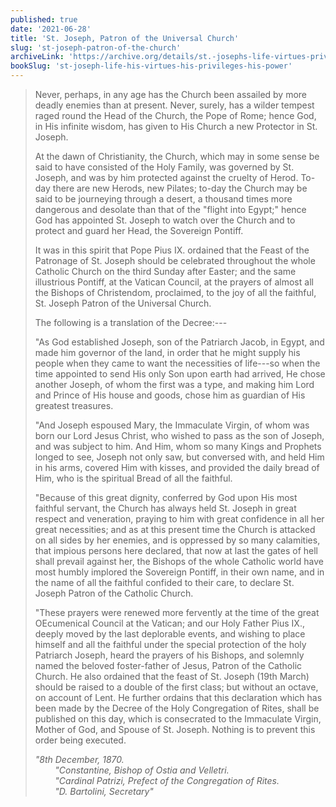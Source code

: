 ```yaml
---
published: true
date: '2021-06-28'
title: 'St. Joseph, Patron of the Universal Church'
slug: 'st-joseph-patron-of-the-church'
archiveLink: 'https://archive.org/details/st.-josephs-life-virtues-privileges-power/page/250?view=theater'
bookSlug: 'st-joseph-life-his-virtues-his-privileges-his-power'
---
```


> Never, perhaps, in any age has the Church been assailed by more deadly enemies than at present. Never, surely, has a wilder tempest raged round the Head of the Church, the Pope of Rome; hence God, in His infinite wisdom, has given to His Church a new Protector in St. Joseph.
>
> At the dawn of Christianity, the Church, which may in some sense be said to have consisted of the Holy Family, was governed by St. Joseph, and was by him protected against the cruelty of Herod. To-day there are new Herods, new Pilates; to-day the Church may be said to be journeying through a desert, a thousand times more dangerous and desolate than that of the "flight into Egypt;" hence God has appointed St. Joseph to watch over the Church and to protect and guard her Head, the Sovereign Pontiff.
>
> It was in this spirit that Pope Pius IX. ordained that the Feast of the Patronage of St. Joseph should be celebrated throughout the whole Catholic Church on the third Sunday after Easter; and the same illustrious Pontiff, at the Vatican Council, at the prayers of almost all the Bishops of Christendom, proclaimed, to the joy of all the faithful, St. Joseph Patron of the Universal Church.
>
> The following is a translation of the Decree:---
>
> "As God established Joseph, son of the Patriarch Jacob, in Egypt, and made him governor of the land, in order that he might supply his people when they came to want the necessities of life---so when the time appointed to send His only Son upon earth had arrived, He chose another Joseph, of whom the first was a type, and making him Lord and Prince of His house and goods, chose him as guardian of His greatest treasures.
>
> "And Joseph espoused Mary, the Immaculate Virgin, of whom was born our Lord Jesus Christ, who wished to pass as the son of Joseph, and was subject to him. And Him, whom so many Kings and Prophets longed to see, Joseph not only saw, but conversed with, and held Him in his arms, covered Him with kisses, and provided the daily bread of Him, who is the spiritual Bread of all the faithful.
>
> "Because of this great dignity, conferred by God upon His most faithful servant, the Church has always held St. Joseph in great respect and veneration, praying to him with great confidence in all her great necessities; and as at this present time the Church is attacked on all sides by her enemies, and is oppressed by so many calamities, that impious persons here declared, that now at last the gates of hell shall prevail against her, the Bishops of the whole Catholic world have most humbly implored the Sovereign Pontiff, in their own name, and in the name of all the faithful confided to their care, to declare St. Joseph Patron of the Catholic Church.
>
> "These prayers were renewed more fervently at the time of the great OEcumenical Council at the Vatican; and our Holy Father Pius IX., deeply moved by the last deplorable events, and wishing to place himself and all the faithful under the special protection of the holy Patriarch Joseph, heard the prayers of his Bishops, and solemnly named the beloved foster-father of Jesus, Patron of the Catholic Church. He also ordained that the feast of St. Joseph (19th March) should be raised to a double of the first class; but without an octave, on account of Lent. He further ordains that this declaration which has been made by the Decree of the Holy Congregation of Rites, shall be published on this day, which is consecrated to the Immaculate Virgin, Mother of God, and Spouse of St. Joseph. Nothing is to prevent this order being executed.
>
> *"8th December, 1870.*  
> &nbsp;&nbsp;&nbsp;&nbsp;&nbsp;&nbsp;&nbsp;&nbsp;*"Constantine, Bishop of Ostia and Velletri.*  
> &nbsp;&nbsp;&nbsp;&nbsp;&nbsp;&nbsp;&nbsp;&nbsp;*"Cardinal Patrizi, Prefect of the Congregation of Rites.*  
> &nbsp;&nbsp;&nbsp;&nbsp;&nbsp;&nbsp;&nbsp;&nbsp;*"D. Bartolini, Secretary"*